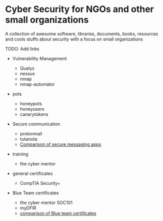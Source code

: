 # Cyber Security for NGOs and other small organizations
A collection of awesome software, libraries, documents, books, resources and cools stuffs about security with a focus on small organizations

TODO: Add links

- Vulnerability Management
  - Qualys
  - nessus
  - nmap
  - nmap-automator
- pots
  - honeypots
  - honeyusers
  - canarytokens
 
- Secure communication
  - protonmail
  - tutanota
  - [Comparison of secure messaging apps](https://www.securemessagingapps.com)
- training
  - the cyber mentor
- general certificates
  - CompTIA Security+
- Blue Team certificates
  - the cyber mentor SOC101
  - myDFIR
  - [comparison of Blue team certificates](https://www.youtube.com/watch?v=lBFSWgs8Ytw)
